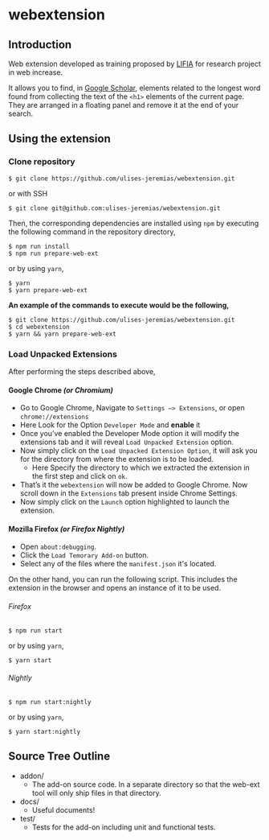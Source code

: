 # webextension

## Introduction

Web extension developed as training proposed by [LIFIA](http://www.lifia.info.unlp.edu.ar) for research project in web increase.

It allows you to find, in [Google Scholar](https://scholar.google.com/), elements related to the longest word found from collecting the text of the `<h1>` elements of the current page. They are arranged in a floating panel and remove it at the end of your search.

## Using the extension

### Clone repository

```shell
$ git clone https://github.com/ulises-jeremias/webextension.git
```

or with SSH

```shell
$ git clone git@github.com:ulises-jeremias/webextension.git
```

Then, the corresponding dependencies are installed using `npm` by executing the
following command in the repository directory,

```shell
$ npm run install
$ npm run prepare-web-ext
```

or by using `yarn`,

```shell
$ yarn
$ yarn prepare-web-ext
```

**An example of the commands to execute would be the following,**

```shell
$ git clone https://github.com/ulises-jeremias/webextension.git
$ cd webextension
$ yarn && yarn prepare-web-ext
```

### Load Unpacked Extensions

After performing the steps described above,

#### Google Chrome _(or Chromium)_

-   Go to Google Chrome, Navigate to `Settings –> Extensions`, or open `chrome://extensions`
-   Here Look for the Option `Developer Mode` and **enable** it
-   Once you’ve enabled the Developer Mode option it will modify the extensions
    tab and  it will reveal `Load Unpacked Extension` option.
-   Now simply click on the `Load Unpacked Extension Option`, it will ask you
    for the directory from where the extension is to be loaded.
    -   Here Specify the directory to which we extracted the extension in the
        first step and click on `ok`.
-   That’s it the `webextension` will now be added to Google Chrome.
    Now scroll down in the `Extensions` tab present inside Chrome Settings.
-   Now simply click on the `Launch` option highlighted to launch the extension.

#### Mozilla Firefox _(or Firefox Nightly)_

-   Open `about:debugging`.
-   Click the `Load Temorary Add-on` button.
-   Select any of the files where the `manifest.json` it's located.

On the other hand, you can run the following script. This includes the extension in the browser and opens an instance of it to be used.

###### Firefox

```shell
$ npm run start
```

or by using `yarn`,

```shell
$ yarn start
```

###### Nightly

```shell
$ npm run start:nightly
```

or by using `yarn`,

```shell
$ yarn start:nightly
```

## Source Tree Outline

-   addon/
    -   The add-on source code. In a separate directory so that the web-ext tool will only ship files in that directory.
-   docs/
    -   Useful documents!
-   test/
    -   Tests for the add-on including unit and functional tests.
